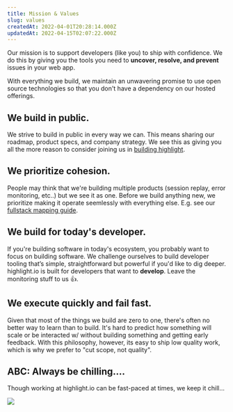```yaml
---
title: Mission & Values
slug: values
createdAt: 2022-04-01T20:28:14.000Z
updatedAt: 2022-04-15T02:07:22.000Z
---
```


Our mission is to support developers (like you) to ship with confidence. We do this by giving you the tools you need to **uncover, resolve, and prevent** issues in your web app.

With everything we build, we maintain an unwavering promise to use open source technologies so that you don't have a dependency on our hosted offerings. 

## We build in public.

We strive to build in public in every way we can. This means sharing our roadmap, product specs, and company strategy. We see this as giving you all the more reason to consider joining us in [building highlight](https://careers.highlight.run).

## We prioritize cohesion.

People may think that we're building multiple products (session replay, error monitoring, etc..) but we see it as one. Before we build anything new, we prioritize making it operate seemlessly with everything else. E.g. see our [fullstack mapping guide](../../getting-started/2_frontend-backend-mapping.md).

## We build for today's developer.

If you're building software in today's ecosystem, you probably want to focus on building software. We challenge ourselves to build developer tooling that’s simple, straightforward but powerful if you'd like to dig deeper. highlight.io is built for developers that want to **develop**. Leave the monitoring stuff to us 👍.

## We execute quickly and fail fast.

Given that most of the things we build are zero to one, there's often no better way to learn than to build. It's hard to predict how something will scale or be interacted w/ without building something and getting early feedback. With this philosophy, however, its easy to ship low quality work, which is why we prefer to "cut scope, not quality".

## ABC: Always be chilling....

Though working at highlight.io can be fast-paced at times, we keep it chill...

![](/images/ohyeah.gif)
